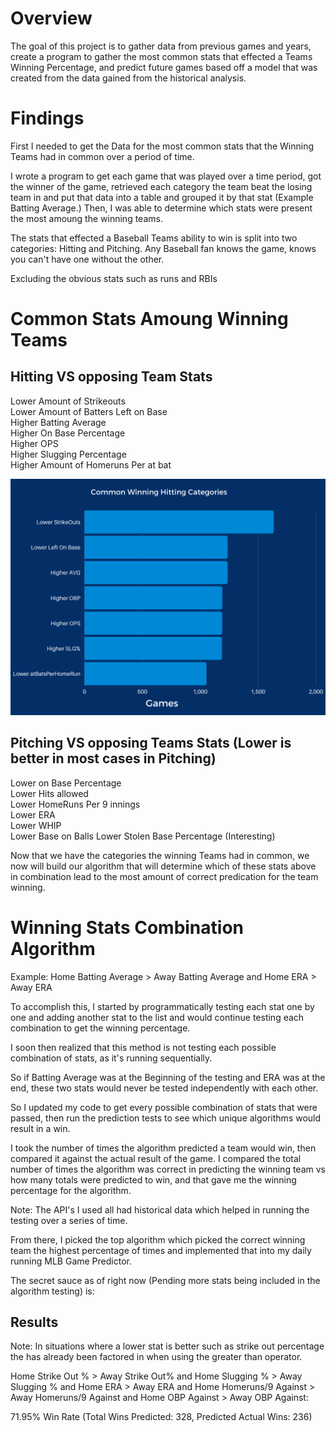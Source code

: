 # Overview
The goal of this project is to gather data from previous games and years, create a program to gather the most common stats that effected a Teams Winning Percentage, and predict future games based off a model that was created from the data gained from the historical analysis.

# Findings
First I needed to get the Data for the most common stats that the Winning Teams had in common over a period of time.

I wrote a program to get each game that was played over a time period, got the winner of the game, retrieved each category the team beat the losing team in and put that data into a table and grouped it by that stat (Example Batting Average.) Then, I was able to determine which stats were present the most amoung the winning teams.

The stats that effected a Baseball Teams ability to win is split into two categories: Hitting and Pitching. Any Baseball fan knows the game, knows you can't have one without the other.

Excluding the obvious stats such as runs and RBIs

# Common Stats Amoung Winning Teams

## Hitting VS opposing Team Stats

Lower Amount of Strikeouts  
Lower Amount of Batters Left on Base  
Higher Batting Average  
Higher On Base Percentage  
Higher OPS  
Higher Slugging Percentage  
Higher Amount of Homeruns Per at bat  

![alt text](https://github.com/brianschroeder/MLB-Game-Predictor/blob/main/Winning%20Common%20Hitting.png?raw=true)

## Pitching VS opposing Teams Stats (Lower is better in most cases in Pitching)  

Lower on Base Percentage  
Lower Hits allowed  
Lower HomeRuns Per 9 innings  
Lower ERA  
Lower WHIP  
Lower Base on Balls 
Lower Stolen Base Percentage (Interesting) 

Now that we have the categories the winning Teams had in common, we now will build our algorithm that will determine which of these stats above in combination lead to the most amount of correct predication for the team winning.

# Winning Stats Combination Algorithm

Example: Home Batting Average > Away Batting Average and Home ERA > Away ERA

To accomplish this, I started by programmatically testing each stat one by one and adding another stat to the list and would continue testing each combination to get the winning percentage.

I soon then realized that this method is not testing each possible combination of stats, as it's running sequentially. 

So if Batting Average was at the Beginning of the testing and ERA was at the end, these two stats would never be tested independently with each other.

So I updated my code to get every possible combination of stats that were passed, then run the prediction tests to see which unique algorithms would result in a win.

I took the number of times the algorithm predicted a team would win, then compared it against the actual result of the game. I compared the total number of times the algorithm was correct in predicting the winning team vs how many totals were predicted to win, and that gave me the winning percentage for the algorithm.

Note: The API's I used all had historical data which helped in running the testing over a series of time.

From there, I picked the top algorithm which picked the correct winning team the highest percentage of times and implemented that into my daily running MLB Game Predictor.

The secret sauce as of right now (Pending more stats being included in the algorithm testing) is:

## Results

Note: In situations where a lower stat is better such as strike out percentage the has already been factored in when using the greater than operator.

Home Strike Out % > Away Strike Out% and Home Slugging % > Away Slugging % and Home ERA > Away ERA and Home Homeruns/9 Against > Away Homeruns/9 Against and Home OBP Against > Away OBP Against:

71.95% Win Rate (Total Wins Predicted: 328, Predicted Actual Wins: 236)
